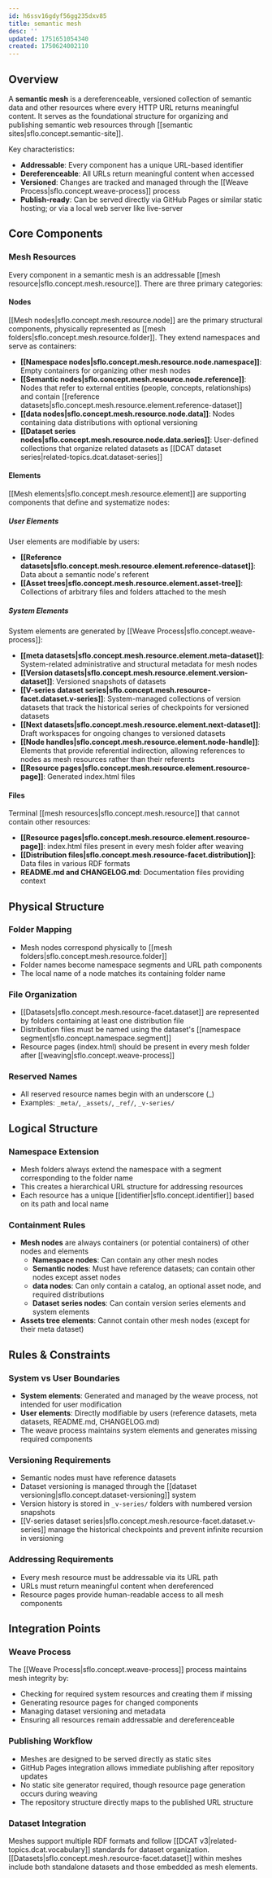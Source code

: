 ```yaml
---
id: h6ssv16gdyf56gg235dxv85
title: semantic mesh
desc: ''
updated: 1751651054340
created: 1750624002110
---
```


## Overview

A **semantic mesh** is a dereferenceable, versioned collection of semantic data and other resources where every HTTP URL returns meaningful content. It serves as the foundational structure for organizing and publishing semantic web resources through [[semantic sites|sflo.concept.semantic-site]].

Key characteristics:
- **Addressable**: Every component has a unique URL-based identifier
- **Dereferenceable**: All URLs return meaningful content when accessed
- **Versioned**: Changes are tracked and managed through the [[Weave Process|sflo.concept.weave-process]] process
- **Publish-ready**: Can be served directly via GitHub Pages or similar static hosting; or via a local web server like live-server

## Core Components

### Mesh Resources

Every component in a semantic mesh is an addressable [[mesh resource|sflo.concept.mesh.resource]]. There are three primary categories:

#### Nodes
[[Mesh nodes|sflo.concept.mesh.resource.node]] are the primary structural components, physically represented as [[mesh folders|sflo.concept.mesh.resource.folder]]. They extend namespaces and serve as containers:

- **[[Namespace nodes|sflo.concept.mesh.resource.node.namespace]]**: Empty containers for organizing other mesh nodes
- **[[Semantic nodes|sflo.concept.mesh.resource.node.reference]]**: Nodes that refer to external entities (people, concepts, relationships) and contain [[reference datasets|sflo.concept.mesh.resource.element.reference-dataset]]
- **[[data nodes|sflo.concept.mesh.resource.node.data]]**: Nodes containing data distributions with optional versioning
- **[[Dataset series nodes|sflo.concept.mesh.resource.node.data.series]]**: User-defined collections that organize related datasets as [[DCAT dataset series|related-topics.dcat.dataset-series]]

#### Elements
[[Mesh elements|sflo.concept.mesh.resource.element]] are supporting components that define and systematize nodes:

##### User Elements
User elements are modifiable by users:
- **[[Reference datasets|sflo.concept.mesh.resource.element.reference-dataset]]**: Data about a semantic node's referent
- **[[Asset trees|sflo.concept.mesh.resource.element.asset-tree]]**: Collections of arbitrary files and folders attached to the mesh

##### System Elements
System elements are generated by [[Weave Process|sflo.concept.weave-process]]:
- **[[meta datasets|sflo.concept.mesh.resource.element.meta-dataset]]**: System-related administrative and structural metadata for mesh nodes
- **[[Version datasets|sflo.concept.mesh.resource.element.version-dataset]]**: Versioned snapshots of datasets
- **[[V-series dataset series|sflo.concept.mesh.resource-facet.dataset.v-series]]**: System-managed collections of version datasets that track the historical series of checkpoints for versioned datasets
- **[[Next datasets|sflo.concept.mesh.resource.element.next-dataset]]**: Draft workspaces for ongoing changes to versioned datasets
- **[[Node handles|sflo.concept.mesh.resource.element.node-handle]]**: Elements that provide referential indirection, allowing references to nodes as mesh resources rather than their referents
- **[[Resource pages|sflo.concept.mesh.resource.element.resource-page]]**: Generated index.html files

#### Files
Terminal [[mesh resources|sflo.concept.mesh.resource]] that cannot contain other resources:
- **[[Resource pages|sflo.concept.mesh.resource.element.resource-page]]**: index.html files present in every mesh folder after weaving
- **[[Distribution files|sflo.concept.mesh.resource-facet.distribution]]**: Data files in various RDF formats
- **README.md and CHANGELOG.md**: Documentation files providing context


## Physical Structure

### Folder Mapping
- Mesh nodes correspond physically to [[mesh folders|sflo.concept.mesh.resource.folder]]
- Folder names become namespace segments and URL path components
- The local name of a node matches its containing folder name

### File Organization
- [[Datasets|sflo.concept.mesh.resource-facet.dataset]] are represented by folders containing at least one distribution file
- Distribution files must be named using the dataset's [[namespace segment|sflo.concept.namespace.segment]]
- Resource pages (index.html) should be present in every mesh folder after [[weaving|sflo.concept.weave-process]]

### Reserved Names
- All reserved resource names begin with an underscore (_)
- Examples: `_meta/`, `_assets/`, `_ref/`, `_v-series/`

## Logical Structure

### Namespace Extension
- Mesh folders always extend the namespace with a segment corresponding to the folder name
- This creates a hierarchical URL structure for addressing resources
- Each resource has a unique [[identifier|sflo.concept.identifier]] based on its path and local name

### Containment Rules
- **Mesh nodes** are always containers (or potential containers) of other nodes and elements
  - **Namespace nodes**: Can contain any other mesh nodes
  - **Semantic nodes**: Must have reference datasets; can contain other nodes except asset nodes
  - **data nodes**: Can only contain a catalog, an optional asset node, and required distributions
  - **Dataset series nodes**: Can contain version series elements and system elements
- **Assets tree elements**: Cannot contain other mesh nodes (except for their meta dataset)

## Rules & Constraints

### System vs User Boundaries
- **System elements**: Generated and managed by the weave process, not intended for user modification
- **User elements**: Directly modifiable by users (reference datasets, meta datasets, README.md, CHANGELOG.md)
- The weave process maintains system elements and generates missing required components

### Versioning Requirements
- Semantic nodes must have reference datasets
- Dataset versioning is managed through the [[dataset versioning|sflo.concept.dataset-versioning]] system
- Version history is stored in `_v-series/` folders with numbered version snapshots
- [[V-series dataset series|sflo.concept.mesh.resource-facet.dataset.v-series]] manage the historical checkpoints and prevent infinite recursion in versioning

### Addressing Requirements
- Every mesh resource must be addressable via its URL path
- URLs must return meaningful content when dereferenced
- Resource pages provide human-readable access to all mesh components

## Integration Points

### Weave Process
The [[Weave Process|sflo.concept.weave-process]] process maintains mesh integrity by:
- Checking for required system resources and creating them if missing
- Generating resource pages for changed components
- Managing dataset versioning and metadata
- Ensuring all resources remain addressable and dereferenceable

### Publishing Workflow
- Meshes are designed to be served directly as static sites
- GitHub Pages integration allows immediate publishing after repository updates
- No static site generator required, though resource page generation occurs during weaving
- The repository structure directly maps to the published URL structure

### Dataset Integration
Meshes support multiple RDF formats and follow [[DCAT v3|related-topics.dcat.vocabulary]] standards for dataset organization. [[Datasets|sflo.concept.mesh.resource-facet.dataset]] within meshes include both standalone datasets and those embedded as mesh elements.

